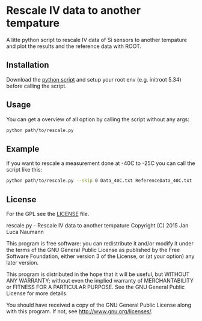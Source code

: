 Rescale IV data to another tempature
====================================
A litte python script to rescale IV data of Si sensors to another tempature and plot the results and the reference data with ROOT.

Installation
------------
Download the [python script](rescale.py) and setup your root env (e.g. initroot 5.34) before calling the script.

Usage
-----
You can get a overview of all option by calling the script without any args:
```bash
python path/to/rescale.py
```

Example
-------
If you want to rescale a measurement done at -40C to -25C you can call the script like this:
```bash
python path/to/rescale.py --skip 0 Data_40C.txt ReferenceData_40C.txt -25 "A nice plot title" "Data -40#circC" "Data -25#circC" "Data rescaled to -25#circC with 1.12 eV gap"
```

License
-------
For the GPL see the [LICENSE](LICENSE) file.

rescale.py - Rescale IV data to another tempature
Copyright (C) 2015 Jan Luca Naumann

This program is free software: you can redistribute it and/or modify
it under the terms of the GNU General Public License as published by
the Free Software Foundation, either version 3 of the License, or
(at your option) any later version.

This program is distributed in the hope that it will be useful,
but WITHOUT ANY WARRANTY; without even the implied warranty of
MERCHANTABILITY or FITNESS FOR A PARTICULAR PURPOSE.  See the
GNU General Public License for more details.

You should have received a copy of the GNU General Public License
along with this program.  If not, see <http://www.gnu.org/licenses/>.

